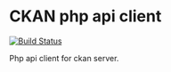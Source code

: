 # CKAN php api client
[![Build Status](https://travis-ci.org/OpenDaje/ckan-php-api-client.svg?branch=master)](https://travis-ci.org/OpenDaje/ckan-php-api-client)

Php api client for ckan server.
